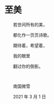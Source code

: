 # 至美

　　若世间所有的美，

　　都化作一页页诗歌。

　　期待着，希望着，

　　我的眼里

　　翻过你的倒影。

<br />

　　南国微雪

　　2021 年 3 月 1 日





